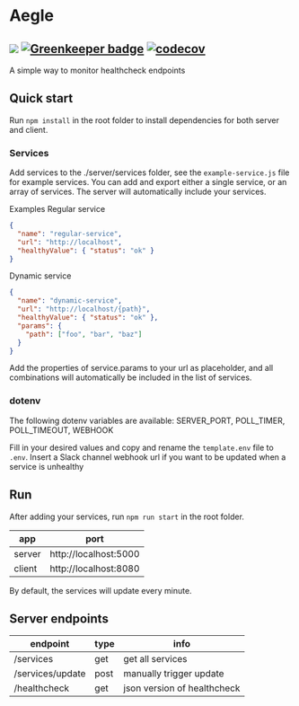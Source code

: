 # Aegle

![](https://github.com/marcelblijleven/aegle/workflows/server-ci/badge.svg) [![Greenkeeper badge](https://badges.greenkeeper.io/marcelblijleven/aegle.svg)](https://greenkeeper.io/) [![codecov](https://codecov.io/gh/marcelblijleven/aegle/branch/master/graph/badge.svg)](https://codecov.io/gh/marcelblijleven/aegle)
---
A simple way to monitor healthcheck endpoints

## Quick start
Run `npm install` in the root folder to install dependencies for both server and client.

### Services
Add services to the ./server/services folder, see the `example-service.js` file for example services. You can add and export either a single service, or an array of services. The server will automatically include your services.

Examples
Regular service
```json
{
  "name": "regular-service",
  "url": "http://localhost",
  "healthyValue": { "status": "ok" }
}
```

Dynamic service
```json
{
  "name": "dynamic-service",
  "url": "http://localhost/{path}",
  "healthyValue": { "status": "ok" },
  "params": {
    "path": ["foo", "bar", "baz"]
  }
}
```

Add the properties of service.params to your url as placeholder, and all combinations will automatically be included in the list of services.


### dotenv
The following dotenv variables are available: SERVER_PORT, POLL_TIMER, POLL_TIMEOUT, WEBHOOK

Fill in your desired values and copy and rename the `template.env` file to `.env`. Insert a Slack channel webhook url if you want to be updated when a service is unhealthy

## Run
After adding your services, run `npm run start` in the root folder.

| app    | port |
|--------|------|
| server | http://localhost:5000 |
| client | http://localhost:8080 |

By default, the services will update every minute.

## Server endpoints
| endpoint         | type | info                        |
|------------------|------|-----------------------------|
| /services        | get  | get all services            |
| /services/update | post | manually trigger update     |
| /healthcheck     | get  | json version of healthcheck |
